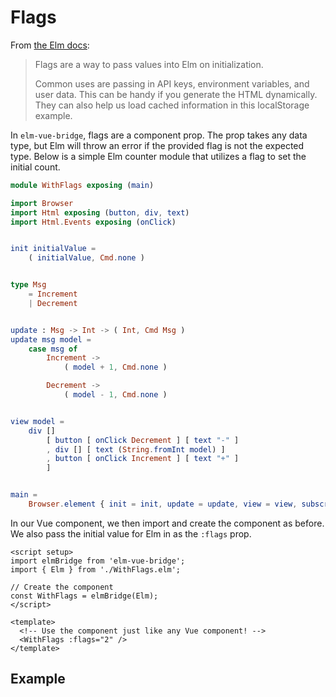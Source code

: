# Flags

From [the Elm docs](https://guide.elm-lang.org/interop/flags.html):

> Flags are a way to pass values into Elm on initialization.
> 
> Common uses are passing in API keys, environment variables, and user data. This can be handy if you generate the HTML dynamically. They can also help us load cached information in this localStorage example.

In `elm-vue-bridge`, flags are a component prop. The prop takes any data type, but Elm will throw an error if the provided flag is not the expected type. Below is a simple Elm counter module that utilizes a flag to set the initial count.

```elm
module WithFlags exposing (main)

import Browser
import Html exposing (button, div, text)
import Html.Events exposing (onClick)


init initialValue =
    ( initialValue, Cmd.none )


type Msg
    = Increment
    | Decrement


update : Msg -> Int -> ( Int, Cmd Msg )
update msg model =
    case msg of
        Increment ->
            ( model + 1, Cmd.none )

        Decrement ->
            ( model - 1, Cmd.none )


view model =
    div []
        [ button [ onClick Decrement ] [ text "-" ]
        , div [] [ text (String.fromInt model) ]
        , button [ onClick Increment ] [ text "+" ]
        ]


main =
    Browser.element { init = init, update = update, view = view, subscriptions = \_ -> Sub.none }
```

In our Vue component, we then import and create the component as before. We also pass the initial value for Elm in as the `:flags` prop.

```vue
<script setup>
import elmBridge from 'elm-vue-bridge';
import { Elm } from './WithFlags.elm';

// Create the component
const WithFlags = elmBridge(Elm);
</script>

<template>
  <!-- Use the component just like any Vue component! -->
  <WithFlags :flags="2" />
</template>
```

## Example

<CounterWithFlags />

<script setup>
  import CounterWithFlags from '../../../.vuepress/components/CounterWithFlags.vue'
</script>